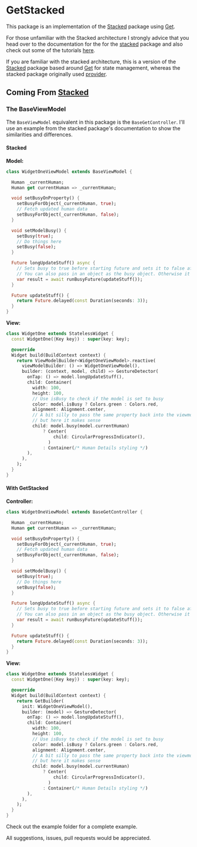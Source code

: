 # GetStacked

This package is an implementation of the [Stacked](https://pub.dev/packages/stacked) package using [Get](https://pub.dev/packages/get).

For those unfamiliar with the Stacked architecture I strongly advice that you head over to the documentation for the for the [stacked](https://pub.dev/packages/stacked) package and also check out some of the tutorials [here](https://www.filledstacks.com/).

If you are familiar with the stacked architecture, this is a version of the [Stacked](https://pub.dev/packages/stacked) package based around [Get](https://pub.dev/packages/get) for state management, whereas the stacked package originally used [provider](https://pub.dev/packages/provider).

## Coming From [Stacked](https://pub.dev/packages/stacked)

### The BaseViewModel

The `BaseViewModel` equivalent in this package is the `BaseGetController`.
I'll use an example from the stacked package's documentation to show the similarities and differences.

#### Stacked

**Model:**

```dart
class WidgetOneViewModel extends BaseViewModel {

  Human _currentHuman;
  Human get currentHuman => _currentHuman;

  void setBusyOnProperty() {
    setBusyForObject(_currentHuman, true);
    // Fetch updated human data
    setBusyForObject(_currentHuman, false);
  }

  void setModelBusy() {
    setBusy(true);
    // Do things here
    setBusy(false);
  }

  Future longUpdateStuff() async {
    // Sets busy to true before starting future and sets it to false after executing
    // You can also pass in an object as the busy object. Otherwise it'll use the model
    var result = await runBusyFuture(updateStuff());
  }

  Future updateStuff() {
    return Future.delayed(const Duration(seconds: 3));
  }
}
```

**View:**

```dart
class WidgetOne extends StatelessWidget {
  const WidgetOne({Key key}) : super(key: key);

  @override
  Widget build(BuildContext context) {
    return ViewModelBuilder<WidgetOneViewModel>.reactive(
      viewModelBuilder: () => WidgetOneViewModel(),
      builder: (context, model, child) => GestureDetector(
        onTap: () => model.longUpdateStuff(),
        child: Container(
          width: 100,
          height: 100,
          // Use isBusy to check if the model is set to busy
          color: model.isBusy ? Colors.green : Colors.red,
          alignment: Alignment.center,
          // A bit silly to pass the same property back into the viewmodel
          // but here it makes sense
          child: model.busy(model.currentHuman)
              ? Center(
                  child: CircularProgressIndicator(),
                )
              : Container(/* Human Details styling */)
        ),
      ),
    );
  }
}
```

#### With GetStacked

**Controller:**

```dart
class WidgetOneViewModel extends BaseGetController {

  Human _currentHuman;
  Human get currentHuman => _currentHuman;

  void setBusyOnProperty() {
    setBusyForObject(_currentHuman, true);
    // Fetch updated human data
    setBusyForObject(_currentHuman, false);
  }

  void setModelBusy() {
    setBusy(true);
    // Do things here
    setBusy(false);
  }

  Future longUpdateStuff() async {
    // Sets busy to true before starting future and sets it to false after executing
    // You can also pass in an object as the busy object. Otherwise it'll use the model
    var result = await runBusyFuture(updateStuff());
  }

  Future updateStuff() {
    return Future.delayed(const Duration(seconds: 3));
  }
}
```

**View:**

```dart
class WidgetOne extends StatelessWidget {
  const WidgetOne({Key key}) : super(key: key);

  @override
  Widget build(BuildContext context) {
    return GetBuilder(
      init: WidgetOneViewModel(),
      builder: (model) => GestureDetector(
        onTap: () => model.longUpdateStuff(),
        child: Container(
          width: 100,
          height: 100,
          // Use isBusy to check if the model is set to busy
          color: model.isBusy ? Colors.green : Colors.red,
          alignment: Alignment.center,
          // A bit silly to pass the same property back into the viewmodel
          // but here it makes sense
          child: model.busy(model.currentHuman)
              ? Center(
                  child: CircularProgressIndicator(),
                )
              : Container(/* Human Details styling */)
        ),
      ),
    );
  }
}
```

Check out the example folder for a complete example.

All suggestions, issues, pull requests would be appreciated.
